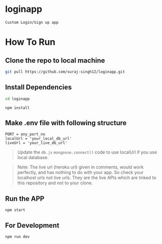 # loginapp

```Custom Login/Sign up app```

# How To Run

## Clone the repo to local machine 
```bash
git pull https://github.com/suraj-singh12/loginapp.git
```
## Install Dependencies
```bash
cd loginapp
```
```npm
npm install
```

## Make .env file with following structure
```npm
PORT = any_port_no
localUrl = 'your_local_db_url'
liveUrl = 'your_live_db_url'
```
> Update the `db.js` `mongoose.connect()` code to use localUrl if you use local database.

> Note: The live url (heroku url) given in comments, would work perfectly, 
  and has nothing to do with your app. So check your localhost urls not live urls. They are the live APIs which are linked to this repository and not to your clone.
## Run the APP
```npm
npm start
```

## For Development
```npm
npm run dev
```